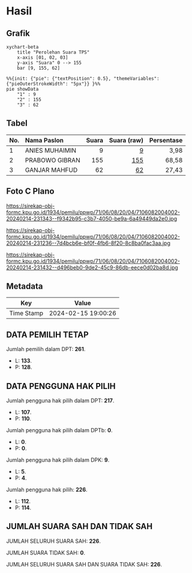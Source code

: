 # Hasil

## Grafik

```mermaid
xychart-beta
    title "Perolehan Suara TPS"
    x-axis [01, 02, 03]
    y-axis "Suara" 0 --> 155
    bar [9, 155, 62]
```

```mermaid
%%{init: {"pie": {"textPosition": 0.5}, "themeVariables": {"pieOuterStrokeWidth": "5px"}} }%%
pie showData
    "1" : 9
    "2" : 155
    "3" : 62
```

## Tabel

| No. | Nama Paslon    | Suara | Suara (raw) | Persentase |
|:--- |:-------------- | -----:| -----------:| ----------:|
| 1   | ANIES MUHAIMIN | 9     | [9][p-1]    | 3,98       |
| 2   | PRABOWO GIBRAN | 155   | [155][p-2]  | 68,58      |
| 3   | GANJAR MAHFUD  | 62    | [62][p-3]   | 27,43      |


[p-1]: https://github.com/gigit-pemilu/pemilu-2024-71-sulawesi-utara/blob/main/pilpres/hitung-suara/sub/71-sulawesi-utara/sub/06-minahasa-utara/sub/08-kalawat/sub/2004-kolongan/sub/002-tps/sub/paslon-1.txt
[p-2]: https://github.com/gigit-pemilu/pemilu-2024-71-sulawesi-utara/blob/main/pilpres/hitung-suara/sub/71-sulawesi-utara/sub/06-minahasa-utara/sub/08-kalawat/sub/2004-kolongan/sub/002-tps/sub/paslon-2.txt
[p-3]: https://github.com/gigit-pemilu/pemilu-2024-71-sulawesi-utara/blob/main/pilpres/hitung-suara/sub/71-sulawesi-utara/sub/06-minahasa-utara/sub/08-kalawat/sub/2004-kolongan/sub/002-tps/sub/paslon-3.txt

## Foto C Plano

https://sirekap-obj-formc.kpu.go.id/1934/pemilu/ppwp/71/06/08/20/04/7106082004002-20240214-231343--f9342b95-c3b7-4050-be9a-6a49449da2e0.jpg

https://sirekap-obj-formc.kpu.go.id/1934/pemilu/ppwp/71/06/08/20/04/7106082004002-20240214-231236--7d4bcb6e-bf0f-4fb6-8f20-8c8ba0fac3aa.jpg

https://sirekap-obj-formc.kpu.go.id/1934/pemilu/ppwp/71/06/08/20/04/7106082004002-20240214-231432--d496beb0-9de2-45c9-86db-eece0d02ba8d.jpg


## Metadata

| Key        | Value               |
| ---------- | ------------------- |
| Time Stamp | 2024-02-15 19:00:26 |


## DATA PEMILIH TETAP

Jumlah pemilih dalam DPT: **261**.
 * L: **133**.
 * P: **128**.

## DATA PENGGUNA HAK PILIH

Jumlah pengguna hak pilih dalam DPT: **217**.
 * L: **107**.
 * P: **110**.

Jumlah pengguna hak pilih dalam DPTb: **0**.
 * L: **0**.
 * P: **0**.

Jumlah pengguna hak pilih dalam DPK: **9**.
 * L: **5**.
 * P: **4**.

Jumlah pengguna hak pilih: **226**.
 * L: **112**.
 * P: **114**.

## JUMLAH SUARA SAH DAN TIDAK SAH

JUMLAH SELURUH SUARA SAH: **226**.

JUMLAH SUARA TIDAK SAH: **0**.

JUMLAH SELURUH SUARA SAH DAN SUARA TIDAK SAH: **226**.


